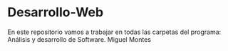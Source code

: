 # Desarrollo-Web
En este repositorio vamos a trabajar en todas las carpetas del programa: Análisis y desarrollo de Software.
Miguel Montes
